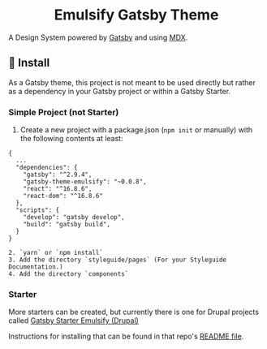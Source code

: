 <h1 align="center">
  Emulsify Gatsby Theme
</h1>

A Design System powered by [Gatsby](https://gatsbyjs.org) and using [MDX](https://github.com/mdx-js/specification).

## 🚀 Install

As a Gatsby theme, this project is not meant to be used directly but rather as a dependency in your Gatsby project or within a Gatsby Starter.

### Simple Project (not Starter)

1. Create a new project with a package.json (`npm init` or manually) with the following contents at least:

```
{
  ...
  "dependencies": {
    "gatsby": "^2.9.4",
    "gatsby-theme-emulsify": "~0.0.8",
    "react": "^16.8.6",
    "react-dom": "^16.8.6"
  },
  "scripts": {
    "develop": "gatsby develop",
    "build": "gatsby build",
  }
}

2. `yarn` or `npm install`
3. Add the directory `styleguide/pages` (For your Styleguide Documentation.)
4. Add the directory `components`

```

### Starter

More starters can be created, but currently there is one for Drupal projects called [Gatsby Starter Emulsify (Drupal)](https://github.com/fourkitchens/gatsby-starter-emulsify-drupal)

Instructions for installing that can be found in that repo's [README file](https://github.com/fourkitchens/gatsby-starter-emulsify-drupal/blob/master/README.md).
